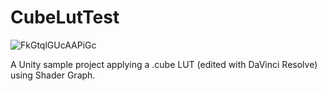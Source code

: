 # CubeLutTest

![FkGtqlGUcAAPiGc](https://user-images.githubusercontent.com/343936/208119114-074d462b-b56e-4489-b861-c3379cebe1f6.jpeg)

A Unity sample project applying a .cube LUT (edited with DaVinci Resolve) using Shader Graph.
